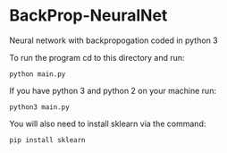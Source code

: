 # BackProp-NeuralNet
Neural network with backpropogation coded in python 3

To run the program cd to this directory and run: 
    
    python main.py
        
If you have python 3 and python 2 on your machine run: 
   
    python3 main.py    
      
You will also need to install sklearn via the command:
      
    pip install sklearn

